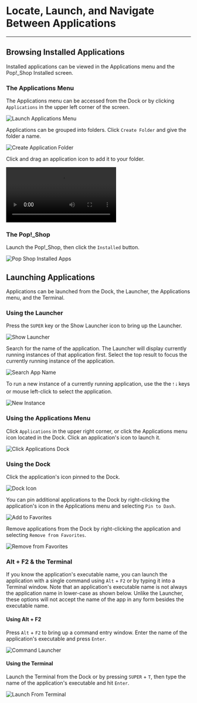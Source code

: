 <!--Sources
Pop Training Guide (Google doc)
https://support.system76.com/articles/pop-basics/

-->
# Locate, Launch, and Navigate Between Applications

---

## Browsing Installed Applications

Installed applications can be viewed in the Applications menu and the Pop!\_Shop Installed screen.

### The Applications Menu

The Applications menu can be accessed from the Dock or by clicking `Applications` in the upper left corner of the screen.

![Launch Applications Menu](/images/locate-launch-applications/launch-applications-menus.png)

Applications can be grouped into folders. Click `Create Folder` and give the folder a name.

![Create Application Folder](/images/locate-launch-applications/create-application-folder.png)

Click and drag an application icon to add it to your folder.

<video autoplay loop>
    <source src="/images/locate-launch-applications/drag-application.webm" />
</video>

### The Pop!\_Shop

Launch the Pop!\_Shop, then click the `Installed` button.

![Pop Shop Installed Apps](/images/locate-launch-applications/pop-shop-installed-apps.png)

## Launching Applications

Applications can be launched from the Dock, the Launcher, the Applications menu, and the Terminal.

### Using the Launcher

Press the `SUPER` key or the Show Launcher icon to bring up the Launcher. <!--TODO: link to dedicated Launcher section-->

![Show Launcher](/images/locate-launch-applications/show-launcher.png)

Search for the name of the application. The Launcher will display currently running instances of that application first. Select the top result to focus the currently running instance of the application.

![Search App Name](/images/locate-launch-applications/search-app.png)

To run a new instance of a currently running application, use the the `🠑` `🠓` keys or mouse left-click to select the application.

![New Instance](/images/locate-launch-applications/new-instance.png)

### Using the Applications Menu

Click `Applications` in the upper right corner, or click the Applications menu icon located in the Dock. Click an application's icon to launch it.

![Click Applications Dock](/images/locate-launch-applications/click-applications-dock.png)

### Using the Dock

Click the application's icon pinned to the Dock.

![Dock Icon](/images/locate-launch-applications/dock-icon.png)

You can pin additional applications to the Dock by right-clicking the application's icon in the Applications menu and selecting `Pin to Dash`.

![Add to Favorites](/images/locate-launch-applications/add-to-favorites.png)

Remove applications from the Dock by right-clicking the application and selecting `Remove from Favorites`.

![Remove from Favorites](/images/locate-launch-applications/remove-from-favorites.png)

### Alt + F2 & the Terminal

If you know the application's executable name, you can launch the application with a single command using `Alt` + `F2` or by typing it into a Terminal window. Note that an application's executable name is not always the application name in lower-case as shown below. Unlike the Launcher, these options will not accept the name of the app in any form besides the executable name.

#### Using Alt + F2

Press `Alt` + `F2` to bring up a command entry window. Enter the name of the application's executable and press `Enter`.

![Command Launcher](/images/locate-launch-applications/command-launcher.png)

#### Using the Terminal

Launch the Terminal from the Dock or by pressing `SUPER` + `T`, then type the name of the application's executable and hit `Enter`.

![Launch From Terminal](/images/locate-launch-applications/launch-from-terminal.png)

<!--This section to be completed when Configure Pop sections are completed
## Next Steps

- Install applications
- Designate specific applications to open specific files
- Configuring Dock settings
-->